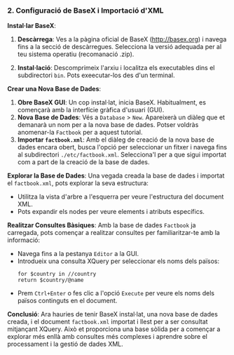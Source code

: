 
### 2. Configuració de BaseX i Importació d'XML

**Instal·lar BaseX**:
1. **Descàrrega**: Ves a la pàgina oficial de BaseX (http://basex.org) i navega fins a la secció de descàrregues. Selecciona la versió adequada per al teu sistema operatiu (recomanació .zip).

2. **Instal·lació**: Descomprimeix l'arxiu i localitza els executables dins el subdirectori `bin`. Pots exeecutar-los des d'un terminal.

**Crear una Nova Base de Dades**:
1. **Obre BaseX GUI**: Un cop instal·lat, inicia BaseX. Habitualment, es començarà amb la interfície gràfica d'usuari (GUI).
2. **Nova Base de Dades**: Vés a `Database` > `New`. Apareixerà un diàleg que et demanarà un nom per a la nova base de dades. Potser voldràs anomenar-la `Factbook` per a aquest tutorial.
3. **Importar `factbook.xml`**: Amb el diàleg de creació de la nova base de dades encara obert, busca l'opció per seleccionar un fitxer i navega fins al subdirectori `./etc/factbook.xml`. Selecciona'l per a que sigui importat com a part de la creació de la base de dades.

**Explorar la Base de Dades**:
Una vegada creada la base de dades i importat el `factbook.xml`, pots explorar la seva estructura:
- Utilitza la vista d'arbre a l'esquerra per veure l'estructura del document XML.
- Pots expandir els nodes per veure elements i atributs específics.

**Realitzar Consultes Bàsiques**:
Amb la base de dades `Factbook` ja carregada, pots començar a realitzar consultes per familiaritzar-te amb la informació:
- Navega fins a la pestanya `Editor` a la GUI.
- Introdueix una consulta XQuery per seleccionar els noms dels països:
  ```xquery
  for $country in //country
  return $country/@name
  ```
- Prem `Ctrl+Enter` o fes clic a l'opció `Execute` per veure els noms dels països continguts en el document.

**Conclusió**:
Ara hauries de tenir BaseX instal·lat, una nova base de dades creada, i el document `factbook.xml` importat i llest per a ser consultat mitjançant XQuery. Això et proporciona una base sòlida per a començar a explorar més enllà amb consultes més complexes i aprendre sobre el processament i la gestió de dades XML.
